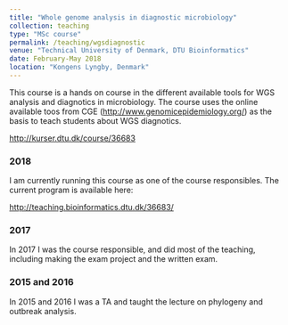 ```yaml
---
title: "Whole genome analysis in diagnostic microbiology"
collection: teaching
type: "MSc course"
permalink: /teaching/wgsdiagnostic
venue: "Technical University of Denmark, DTU Bioinformatics"
date: February-May 2018
location: "Kongens Lyngby, Denmark"
---
```


This course is a hands on course in the different available tools for WGS analysis and diagnotics in microbiology. The course uses the online available toos from CGE (<http://www.genomicepidemiology.org/>) as the basis to teach students about WGS diagnotics.

<http://kurser.dtu.dk/course/36683>

### 2018
I am currently running this course as one of the course responsibles. The current program is available here:

<http://teaching.bioinformatics.dtu.dk/36683/>


### 2017

In 2017 I was the course responsible, and did most of the teaching, including making the exam project and the written exam.

### 2015 and 2016

In 2015 and 2016 I was a TA and taught the lecture on phylogeny and outbreak analysis.


